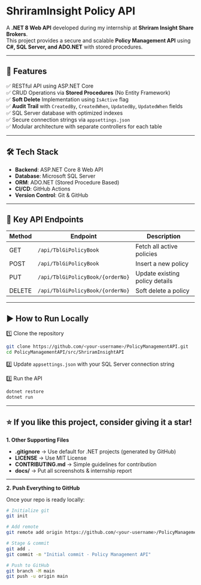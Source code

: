 # ShriramInsight Policy API  

A **.NET 8 Web API** developed during my internship at **Shriram Insight Share Brokers**.  
This project provides a secure and scalable **Policy Management API** using **C#, SQL Server, and ADO.NET** with stored procedures.  

---

## 🚀 Features  

✅ RESTful API using ASP.NET Core  
✅ CRUD Operations via **Stored Procedures** (No Entity Framework)  
✅ **Soft Delete** Implementation using `IsActive` flag  
✅ **Audit Trail** with `CreatedBy`, `CreatedWhen`, `UpdatedBy`, `UpdatedWhen` fields  
✅ SQL Server database with optimized indexes  
✅ Secure connection strings via `appsettings.json`  
✅ Modular architecture with separate controllers for each table  


---

## 🛠️ Tech Stack
- **Backend**: ASP.NET Core 8 Web API  
- **Database**: Microsoft SQL Server  
- **ORM**: ADO.NET (Stored Procedure Based)  
- **CI/CD**: GitHub Actions  
- **Version Control**: Git & GitHub  

---

## 📌 Key API Endpoints

| Method | Endpoint | Description |
|--------|----------|-------------|
| GET    | `/api/TblGiPolicyBook` | Fetch all active policies |
| POST   | `/api/TblGiPolicyBook` | Insert a new policy |
| PUT    | `/api/TblGiPolicyBook/{orderNo}` | Update existing policy details |
| DELETE | `/api/TblGiPolicyBook/{orderNo}` | Soft delete a policy |


---

## ▶️ How to Run Locally

1️⃣ Clone the repository  
```bash
git clone https://github.com/<your-username>/PolicyManagementAPI.git
cd PolicyManagementAPI/src/ShriramInsightAPI
```

2️⃣ Update `appsettings.json` with your SQL Server connection string

3️⃣ Run the API
```bash
dotnet restore
dotnet run
```

---


## ⭐ If you like this project, consider giving it a star!


**1. Other Supporting Files**

- **.gitignore** → Use default for .NET projects (generated by GitHub)  
- **LICENSE** → Use MIT License  
- **CONTRIBUTING.md** → Simple guidelines for contribution  
- **docs/** → Put all screenshots & internship report  

---

**2. Push Everything to GitHub**

Once your repo is ready locally:  

```bash
# Initialize git
git init

# Add remote
git remote add origin https://github.com/<your-username>/PolicyManagementAPI.git

# Stage & commit
git add .
git commit -m "Initial commit - Policy Management API"

# Push to GitHub
git branch -M main
git push -u origin main
```
